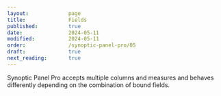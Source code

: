 ```yaml
---
layout:             page
title:              Fields
published:          true
date:               2024-05-11
modified:           2024-05-11
order:              /synoptic-panel-pro/05
draft:              true
next_reading:       true
---
```

Synoptic Panel Pro accepts multiple columns and measures and behaves differently depending on the combination of bound fields.